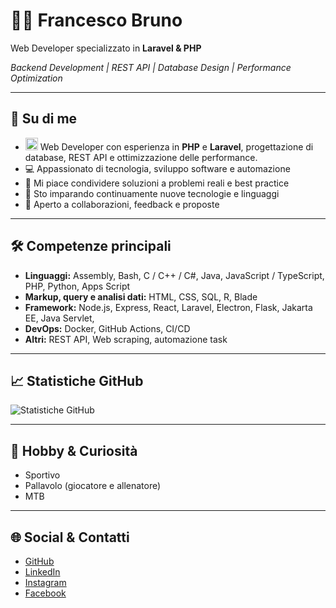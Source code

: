 # 👨‍💻 Francesco Bruno

Web Developer specializzato in **Laravel & PHP**  

_Backend Development | REST API | Database Design | Performance Optimization_

---

## 🚀 Su di me
- <img width="20" height="20" src="https://img.icons8.com/ios/50/FFFFFF/developer--v1.png" alt="developer--v1"/> Web Developer con esperienza in **PHP** e **Laravel**, progettazione di database, REST API e ottimizzazione delle performance.
- 💻 Appassionato di tecnologia, sviluppo software e automazione
- 📝 Mi piace condividere soluzioni a problemi reali e best practice
- 🌱 Sto imparando continuamente nuove tecnologie e linguaggi
- 🤝 Aperto a collaborazioni, feedback e proposte

---

## 🛠️ Competenze principali

- **Linguaggi:** Assembly, Bash, C / C++ / C#, Java, JavaScript / TypeScript, PHP, Python, Apps Script
- **Markup, query e analisi dati:** HTML, CSS, SQL, R, Blade 
- **Framework:** Node.js, Express, React, Laravel, Electron, Flask, Jakarta EE, Java Servlet, 
- **DevOps:** Docker, GitHub Actions, CI/CD
- **Altri:** REST API, Web scraping, automazione task

---

## 📈 Statistiche GitHub

![Statistiche GitHub](https://github-readme-stats.vercel.app/api?username=FraBrunoPersonal&show_icons=true&theme=radical)

---

## 🌱 Hobby & Curiosità

- Sportivo
- Pallavolo (giocatore e allenatore)
- MTB

---

## 🌐 Social & Contatti

- [GitHub](https://github.com/FraBrunoPersonal)
- [LinkedIn](https://www.linkedin.com/in/francesco-bruno-58a4b81a7/)
- [Instagram](https://www.instagram.com/_fra._.bruno_/)
- [Facebook](https://www.facebook.com/francesco.bruno.3388630)
